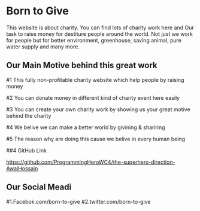 # Born to Give

This website is about charity. You can find lots of charity work here and Our task to raise money for destiture people around the world. Not just we work for people but for better environment, greenhouse, saving animal, pure water supply and many more.

## Our Main Motive behind this great work

#1 This fully non-profitable charity website which help people by raising money

#2 You can donate money in different kind of charity event here easily

#3 You can create your own charity work by showing us your great motive behind the charity

#4 We belive we can make a better world by givining & shariring

#5 The reason why are doing this cause we belive in every human being

##4 GitHub Link

https://github.com/ProgrammingHeroWC4/the-superhero-direction-AwalHossain

## Our Social Meadi

#1.Facebok.com/born-to-give
#2.twitter.com/born-to-give
